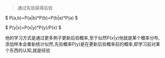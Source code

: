 > 通过先验获得后验
>

$ P(a,b)=P(a|b)*P(b)=P(b|a)*P(a) $

$ P(y|x)=P(x|y)*P(y)/P(x) $

他的学习方式是通过更多例子更新后验概率,至于似然P(x|y)他就是某个概率分布,添加样本会重新统计似然,先验概率P(y)是在更新后验概率前的概率,即学习前对某个东西的认知,就是经验

